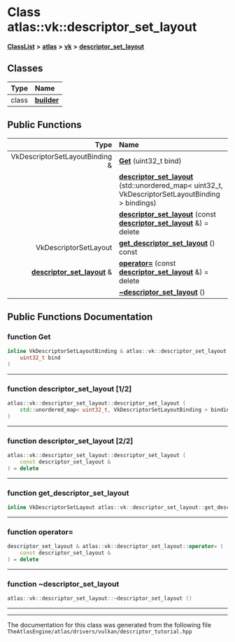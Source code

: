 

# Class atlas::vk::descriptor\_set\_layout



[**ClassList**](annotated.md) **>** [**atlas**](namespaceatlas.md) **>** [**vk**](namespaceatlas_1_1vk.md) **>** [**descriptor\_set\_layout**](classatlas_1_1vk_1_1descriptor__set__layout.md)




















## Classes

| Type | Name |
| ---: | :--- |
| class | [**builder**](classatlas_1_1vk_1_1descriptor__set__layout_1_1builder.md) <br> |






















## Public Functions

| Type | Name |
| ---: | :--- |
|  VkDescriptorSetLayoutBinding & | [**Get**](#function-get) (uint32\_t bind) <br> |
|   | [**descriptor\_set\_layout**](#function-descriptor_set_layout-12) (std::unordered\_map&lt; uint32\_t, VkDescriptorSetLayoutBinding &gt; bindings) <br> |
|   | [**descriptor\_set\_layout**](#function-descriptor_set_layout-22) (const [**descriptor\_set\_layout**](classatlas_1_1vk_1_1descriptor__set__layout.md) &) = delete<br> |
|  VkDescriptorSetLayout | [**get\_descriptor\_set\_layout**](#function-get_descriptor_set_layout) () const<br> |
|  [**descriptor\_set\_layout**](classatlas_1_1vk_1_1descriptor__set__layout.md) & | [**operator=**](#function-operator) (const [**descriptor\_set\_layout**](classatlas_1_1vk_1_1descriptor__set__layout.md) &) = delete<br> |
|   | [**~descriptor\_set\_layout**](#function-descriptor_set_layout) () <br> |




























## Public Functions Documentation




### function Get 

```C++
inline VkDescriptorSetLayoutBinding & atlas::vk::descriptor_set_layout::Get (
    uint32_t bind
) 
```




<hr>



### function descriptor\_set\_layout [1/2]

```C++
atlas::vk::descriptor_set_layout::descriptor_set_layout (
    std::unordered_map< uint32_t, VkDescriptorSetLayoutBinding > bindings
) 
```




<hr>



### function descriptor\_set\_layout [2/2]

```C++
atlas::vk::descriptor_set_layout::descriptor_set_layout (
    const descriptor_set_layout &
) = delete
```




<hr>



### function get\_descriptor\_set\_layout 

```C++
inline VkDescriptorSetLayout atlas::vk::descriptor_set_layout::get_descriptor_set_layout () const
```




<hr>



### function operator= 

```C++
descriptor_set_layout & atlas::vk::descriptor_set_layout::operator= (
    const descriptor_set_layout &
) = delete
```




<hr>



### function ~descriptor\_set\_layout 

```C++
atlas::vk::descriptor_set_layout::~descriptor_set_layout () 
```




<hr>

------------------------------
The documentation for this class was generated from the following file `TheAtlasEngine/atlas/drivers/vulkan/descriptor_tutorial.hpp`

